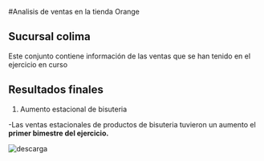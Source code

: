 #Analisis de ventas en la tienda Orange 

## Sucursal colima 

Este conjunto contiene información de las ventas que se han tenido en el ejercicio en curso 

## Resultados finales

1. Aumento estacional de bisuteria

-Las ventas estacionales de productos de bisuteria tuvieron un aumento el **primer bimestre del ejercicio.**


![descarga](https://github.com/user-attachments/assets/149053c2-c465-449e-8d13-5f83aebbe79e)

